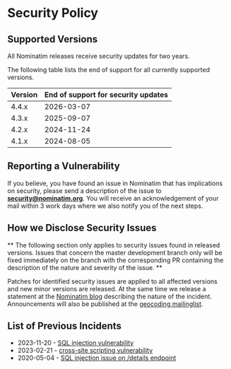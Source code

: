 # Security Policy

## Supported Versions

All Nominatim releases receive security updates for two years.

The following table lists the end of support for all currently supported
versions.

| Version | End of support for security updates |
| ------- | ----------------------------------- |
| 4.4.x   | 2026-03-07                          |
| 4.3.x   | 2025-09-07                          |
| 4.2.x   | 2024-11-24                          |
| 4.1.x   | 2024-08-05                          |

## Reporting a Vulnerability

If you believe, you have found an issue in Nominatim that has implications on
security, please send a description of the issue to **security@nominatim.org**.
You will receive an acknowledgement of your mail within 3 work days where we
also notify you of the next steps.

## How we Disclose Security Issues

** The following section only applies to security issues found in released
versions. Issues that concern the master development branch only will be
fixed immediately on the branch with the corresponding PR containing the
description of the nature and severity of the issue. **

Patches for identified security issues are applied to all affected versions and
new minor versions are released. At the same time we release a statement at
the [Nominatim blog](https://nominatim.org/blog/) describing the nature of the
incident. Announcements will also be published at the
[geocoding mailinglist](https://lists.openstreetmap.org/listinfo/geocoding).

## List of Previous Incidents

* 2023-11-20 - [SQL injection vulnerability](https://nominatim.org/2023/11/20/release-432.html)
* 2023-02-21 - [cross-site scripting vulnerability](https://nominatim.org/2023/02/21/release-421.html)
* 2020-05-04 - [SQL injection issue on /details endpoint](https://lists.openstreetmap.org/pipermail/geocoding/2020-May/002012.html)
